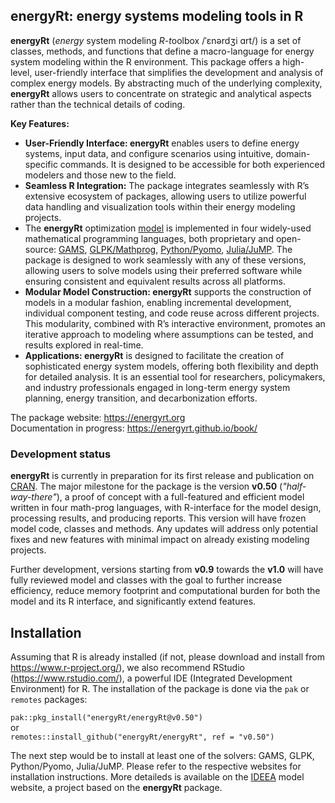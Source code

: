 ## energyRt: energy systems modeling tools in R

**energyRt** (*energy* system modeling *R-t*oolbox /ˈɛnərdʒi ɑrt/) is a
set of classes, methods, and functions that define a macro-language for
energy system modeling within the R environment. This package offers a
high-level, user-friendly interface that simplifies the development and
analysis of complex energy models. By abstracting much of the underlying
complexity, **energyRt** allows users to concentrate on strategic and
analytical aspects rather than the technical details of coding.

**Key Features:**

-   **User-Friendly Interface: energyRt** enables users to define energy
    systems, input data, and configure scenarios using intuitive,
    domain-specific commands. It is designed to be accessible for both
    experienced modelers and those new to the field.
-   **Seamless R Integration:** The package integrates seamlessly with
    R’s extensive ecosystem of packages, allowing users to utilize
    powerful data handling and visualization tools within their energy
    modeling projects.
-   The **energyRt** optimization
    [model](https://energyrt.github.io/book/model.html) is implemented
    in four widely-used mathematical programming languages, both
    proprietary and open-source: [GAMS](http://www.gams.com/),
    [GLPK/Mathprog](https://www.gnu.org/software/glpk/),
    [Python/Pyomo](http://www.pyomo.org/),
    [Julia/JuMP](http://www.juliaopt.org/JuMP.jl/stable/). The package
    is designed to work seamlessly with any of these versions, allowing
    users to solve models using their preferred software while ensuring
    consistent and equivalent results across all platforms.
-   **Modular Model Construction: energyRt** supports the construction
    of models in a modular fashion, enabling incremental development,
    individual component testing, and code reuse across different
    projects. This modularity, combined with R’s interactive
    environment, promotes an iterative approach to modeling where
    assumptions can be tested, and results explored in real-time.
-   **Applications: energyRt** is designed to facilitate the creation of
    sophisticated energy system models, offering both flexibility and
    depth for detailed analysis. It is an essential tool for
    researchers, policymakers, and industry professionals engaged in
    long-term energy system planning, energy transition, and
    decarbonization efforts.

The package website: <https://energyrt.org>\
Documentation in progress: <https://energyrt.github.io/book/>

### Development status

**energyRt** is currently in preparation for its first release and
publication on [CRAN](https://cran.r-project.org/). The major milestone
for the package is the version **v0.50** (*"half-way-there"*), a proof
of concept with a full-featured and efficient model written in four
math-prog languages, with R-interface for the model design, processing
results, and producing reports. This version will have frozen model
code, classes and methods. Any updates will address only potential fixes
and new features with minimal impact on already existing modeling
projects.

Further development, versions starting from **v0.9** towards the
**v1.0** will have fully reviewed model and classes with the goal to
further increase efficiency, reduce memory footprint and computational
burden for both the model and its R interface, and significantly extend
features.

## Installation

Assuming that R is already installed (if not, please download and
install from <https://www.r-project.org/>), we also recommend RStudio
(<https://www.rstudio.com/>), a powerful IDE (Integrated Development
Environment) for R. The installation of the package is done via the
`pak` or `remotes` packages:

`pak::pkg_install("energyRt/energyRt@v0.50")`\
or\
`remotes::install_github("energyRt/energyRt", ref = "v0.50")`

The next step would be to install at least one of the solvers: GAMS,
GLPK, Python/Pyomo, Julia/JuMP. Please refer to the respective websites
for installation instructions. More detaileds is available on the
[IDEEA](https://ideea-model.github.io/IDEEA/articles/install.html) model
website, a project based on the **energyRt** package.
